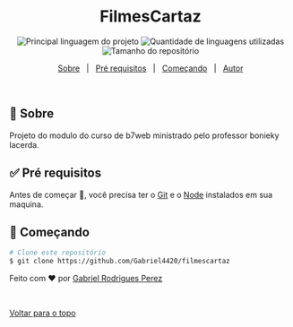 <h1 align="center">FilmesCartaz</h1>

<p align="center">
  <img alt="Principal linguagem do projeto" src="https://img.shields.io/github/languages/top/Gabriel4420/filmescartaz?color=56BEB8">

  <img alt="Quantidade de linguagens utilizadas" src="https://img.shields.io/github/languages/count/Gabriel4420/filmescartaz?color=56BEB8">

  <img alt="Tamanho do repositório" src="https://img.shields.io/github/repo-size/Gabriel4420/filmescartaz?color=56BEB8">

  <!-- <img alt="Github issues" src="https://img.shields.io/github/issues/Gabriel4420/filmescartaz?color=56BEB8" /> -->

  <!-- <img alt="Github forks" src="https://img.shields.io/github/forks/Gabriel4420/filmescartaz?color=56BEB8" /> -->

  <!-- <img alt="Github stars" src="https://img.shields.io/github/stars/Gabriel4420/filmescartaz?color=56BEB8" /> -->
</p>

<!-- Status -->

<!-- <h4 align="center"> 
	🚧  FilmesCartaz 🚀 Em construção...  🚧
</h4> 

<hr> -->

<p align="center">
  <a href="#dart-sobre">Sobre</a> &#xa0; | &#xa0; 
  <a href="#white_check_mark-pré-requesitos">Pré requisitos</a> &#xa0; | &#xa0;
  <a href="#checkered_flag-começando">Começando</a> &#xa0; | &#xa0;
  <a href="https://github.com/Gabriel4420" target="_blank">Autor</a>
</p>

<br>

## :dart: Sobre ##

Projeto do modulo do curso de b7web ministrado pelo professor bonieky lacerda.

## :white_check_mark: Pré requisitos ##

Antes de começar :checkered_flag:, você precisa ter o [Git](https://git-scm.com) e o [Node](https://nodejs.org/en/) instalados em sua maquina.

## :checkered_flag: Começando ##

```bash
# Clone este repositório
$ git clone https://github.com/Gabriel4420/filmescartaz

```
Feito com :heart: por <a href="https://github.com/Gabriel4420" target="_blank">Gabriel Rodrigues Perez</a>

&#xa0;

<a href="#top">Voltar para o topo</a>
